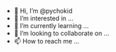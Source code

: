 - 👋 Hi, I’m @pychokid
- 👀 I’m interested in ...
- 🌱 I’m currently learning ...
- 💞️ I’m looking to collaborate on ...
- 📫 How to reach me ...

<!---
pychokid/pychokid is a ✨ special ✨ repository because its `README.md` (this file) appears on your GitHub profile.
You can click the Preview link to take a look at your changes.
--->
